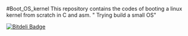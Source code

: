 #Boot_OS_kernel
 This repository contains the codes of booting a linux kernel from scratch in C and asm.
 " Trying build a small OS"


[![Bitdeli Badge](https://d2weczhvl823v0.cloudfront.net/raj-maurya/boot_os_kernel/trend.png)](https://bitdeli.com/free "Bitdeli Badge")

